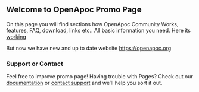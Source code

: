 ## Welcome to OpenApoc Promo Page

On this page you will find sections how OpenApoc Community Works, features, FAQ, download, links etc.. All basic information you need.
Here its [working](https://openapoc.github.io/)

But now we have new and up to date website https://openapoc.org

### Support or Contact

Feel free to improve promo page!
Having trouble with Pages? Check out our [documentation](https://help.github.com/categories/github-pages-basics/) or [contact support](https://github.com/contact) and we’ll help you sort it out.
